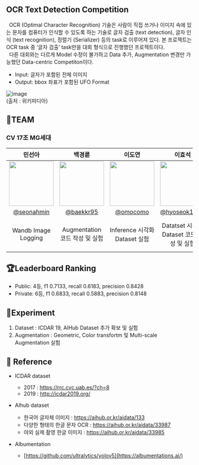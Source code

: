 ## OCR Text Detection Competition
&nbsp;&nbsp;OCR (Optimal Character Recognition) 기술은 사람이 직접 쓰거나 이미지 속에 있는 문자를 컴퓨터가 인식할 수 있도록 하는 기술로 글자 검출 (text detection), 글자 인식 (text recognition), 정렬기 (Serializer) 등의 task로 이루어져 있다. 본 프로젝트는 OCR task 중 ‘글자 검출’ task만을 대회 형식으로 진행했던 프로젝트이다.      
&nbsp;&nbsp;다른 대회와는 다르게 Model 수정이 불가하고 Data 추가, Augmentation 변경만 가능했던 Data-centric Competiton이다.
- Input: 글자가 포함된 전체 이미지
- Output: bbox 좌표가 포함된 UFO Format

![image](https://user-images.githubusercontent.com/81875412/173242476-607ffe10-79d7-4858-aa31-d563581d729a.png) <br>
(출처 : 위키피디아)


## 💁TEAM
### CV 17조 MG세대
|민선아|백경륜|이도연|이효석|임동우|
| :--------: | :--------: | :--------: | :--------: | :--------: |
|<img src="https://user-images.githubusercontent.com/78402615/172766340-8439701d-e9ac-4c33-a587-9b8895c7ed07.png" width="120" height="120"/>|<img src="https://user-images.githubusercontent.com/78402615/172766371-7d6c6fa3-a7cd-4c21-92f2-12d7726cc6fc.png" width="120" height="120"/>|<img src="https://user-images.githubusercontent.com/78402615/172784450-628b30a3-567f-489a-b3da-26a7837167af.png" width="120" height="120"/>|<img src="https://user-images.githubusercontent.com/78402615/172766321-3b3a4dd4-7428-4c9f-9f91-f69a14c9f8cc.png" width="120" height="120"/>|<img src="https://user-images.githubusercontent.com/78402615/172766404-7de4a05a-d193-496f-9b6b-5e5bdd916193.png" width="120" height="120"/>|
|[@seonahmin](https://github.com/seonahmin)|[@baekkr95](https://github.com/baekkr95)|[@omocomo](https://github.com/omocomo)|[@hyoseok1223](https://github.com/hyoseok1223)|[@Dongwoo-Im](https://github.com/Dongwoo-Im)|
|Wandb Image Logging|Augmentation<br>코드 작성 및 실험|Inference 시각화<br>Dataset 실험|Datatset 시각화<br>Dataset 코드 작성 및 실험|Baseline 코드 작성<br>Wandb Metric Logging|

## 🏆Leaderboard Ranking
- Public: 4등, f1 0.7133, recall 0.6183, precision 0.8428
- Private: 6등, f1 0.6833, recall 0.5883, precision 0.8148

## 🧪Experiment
1. Dataset : ICDAR 19, AIHub Dataset 추가 확보 및 실험
2. Augmentation : Geometric, Color transfortm 및 Multi-scale Augmentation 실험

## 📖 Reference
* ICDAR dataset
    * 2017 : https://rrc.cvc.uab.es/?ch=8
    * 2019 : http://icdar2019.org/

* AIhub dataset
    * 한국어 글자체 이미지 : https://aihub.or.kr/aidata/133
    * 다양한 형태의 한글 문자 OCR : https://aihub.or.kr/aidata/33987
    * 야외 실제 촬영 한글 이미지 : https://aihub.or.kr/aidata/33985

* Albumentation
    * [https://github.com/ultralytics/yolov5](https://albumentations.ai/)
